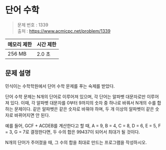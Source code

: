 # 단어 수학

> 문제 번호 : 1339  
> 출처 : https://www.acmicpc.net/problem/1339

| 메모리 제한 | 시간 제한 |
|--------|-------|
| 256 MB | 2.0 초 |

## 문제 설명

<p>민식이는 수학학원에서 단어 수학 문제를 푸는 숙제를 받았다.</p>
<p>단어 수학 문제는 N개의 단어로 이루어져 있으며, 각 단어는 알파벳 대문자로만 이루어져 있다. 이때, 각 알파벳 대문자를 0부터 9까지의 숫자 중 하나로 바꿔서 N개의 수를 합하는 문제이다. 같은 알파벳은 같은 숫자로 바꿔야 하며, 두 개 이상의 알파벳이 같은 숫자로 바뀌어지면 안 된다.</p>
<p>예를 들어, GCF + ACDEB를 계산한다고 할 때, A = 9, B = 4, C = 8, D = 6, E = 5, F = 3,&nbsp;G = 7로 결정한다면, 두 수의 합은 99437이 되어서 최대가 될 것이다.</p>
<p>N개의 단어가 주어졌을 때, 그 수의 합을 최대로 만드는 프로그램을 작성하시오.</p>

